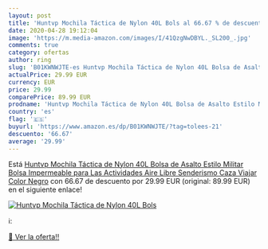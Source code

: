 ```yaml
---
layout: post
title: 'Huntvp Mochila Táctica de Nylon 40L Bols al 66.67 % de descuento'
date: 2020-04-28 19:12:04
image: 'https://m.media-amazon.com/images/I/41QzgNwDBYL._SL200_.jpg'
comments: true
category: ofertas
author: ring
slug: 'B01KWNWJTE-es Huntvp Mochila Táctica de Nylon 40L Bolsa de Asalto Estilo Militar Bolsa Impermeable para Las Actividades Aire Libre Senderismo Caza Viajar Color Negro'
actualPrice: 29.99 EUR
currency: EUR
price: 29.99
comparePrice: 89.99 EUR
prodname: 'Huntvp Mochila Táctica de Nylon 40L Bolsa de Asalto Estilo Militar Bolsa Impermeable para Las Actividades Aire Libre Senderismo Caza Viajar Color Negro'
country: 'es'
flag: '🇪🇸'
buyurl: 'https://www.amazon.es/dp/B01KWNWJTE/?tag=tolees-21'
descuento: '66.67'
average: '29.99'
---
```


Está [Huntvp Mochila Táctica de Nylon 40L Bolsa de Asalto Estilo Militar Bolsa Impermeable para Las Actividades Aire Libre Senderismo Caza Viajar Color Negro](https://www.amazon.es/dp/B01KWNWJTE/?tag=tolees-21) con 66.67 de descuento por 29.99 EUR (original: 89.99 EUR) en el siguiente enlace!

[![Huntvp Mochila Táctica de Nylon 40L Bols](https://m.media-amazon.com/images/I/41QzgNwDBYL._SL200_.jpg)](https://www.amazon.es/dp/B01KWNWJTE/?tag=tolees-21)

ℹ️:


[🛒 Ver la oferta!!](https://www.amazon.es/dp/B01KWNWJTE/?tag=tolees-21)
